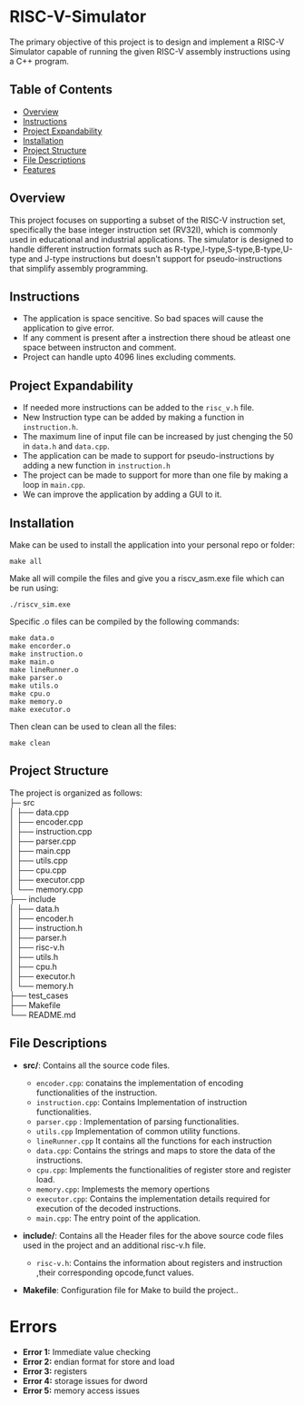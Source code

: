 # RISC-V-Simulator

The primary objective of this project is to design and implement a RISC-V Simulator capable of running the given RISC-V assembly instructions using a C++ program.

## Table of Contents

- [Overview](#overview)
- [Instructions](#instructions)
- [Project Expandability](#project-expandability)
- [Installation](#Installation)
- [Project Structure](#project-structure)
- [File Descriptions](#file-descriptions)
- [Features](#features)

## Overview

This project focuses on supporting a subset of the RISC-V instruction set, specifically the base integer instruction set (RV32I), which is commonly used in educational and industrial applications. The simulator is designed to handle different instruction formats such as R-type,I-type,S-type,B-type,U-type and J-type instructions but doesn't support for pseudo-instructions that simplify assembly programming.

## Instructions

- The application is space sencitive. So bad spaces will cause the application to give error.
- If any comment is present after a instrection there shoud be atleast one space between instructon and comment.
- Project can handle upto 4096 lines excluding comments.

## Project Expandability

- If needed more instructions can be added to the `risc_v.h` file.
- New Instruction type can be added by making a function in `instruction.h`.
- The maximum line of input file can be increased by just chenging the 50 in `data.h` and `data.cpp`.
- The application can be made to support for pseudo-instructions by adding a new function in `instruction.h`
- The project can be made to support for more than one file by making a loop in `main.cpp`.
- We can improve the application by adding a GUI to it.

## Installation

Make can be used to install the application into your personal repo or folder:

```console
make all
```

Make all will compile the files and give you a riscv_asm.exe file which can be run using:

```console
./riscv_sim.exe
```

Specific .o files can be compiled by the following commands:

```console
make data.o
make encorder.o
make instruction.o
make main.o
make lineRunner.o
make parser.o
make utils.o
make cpu.o
make memory.o
make executor.o
```

Then clean can be used to clean all the files:

```console
make clean
```

## Project Structure

The project is organized as follows:\
├─ src\
│ ├── data.cpp \
│ ├── encoder.cpp \
│ ├── instruction.cpp \
│ ├── parser.cpp \
│ ├── main.cpp \
│ ├── utils.cpp \
│ ├── cpu.cpp \
│ ├── executor.cpp \
│ └── memory.cpp \
├── include \
│ ├── data.h \
│ ├── encoder.h \
│ ├── instruction.h \
│ ├── parser.h \
│ ├── risc-v.h \
│ ├── utils.h \
│ ├── cpu.h \
│ ├── executor.h \
│ └── memory.h \
├── test_cases \
├── Makefile \
└── README.md

## File Descriptions

- **src/**: Contains all the source code files.

  - `encoder.cpp`: conatains the implementation of encoding functionalities of the instruction.
  - `instruction.cpp`: Contains Implementation of instruction functionalities.
  - `parser.cpp` : Implementation of parsing functionalities.
  - `utils.cpp` Implementation of common utility functions.
  - `lineRunner.cpp` It contains all the functions for each instruction
  - `data.cpp`: Contains the strings and maps to store the data of the instructions.
  - `cpu.cpp`: Implements the functionalities of register store and register load.
  - `memory.cpp`: Implemests the memory opertions
  - `executor.cpp`: Contains the implementation details required for execution of the decoded instructions.
  - `main.cpp`: The entry point of the application.

- **include/**: Contains all the Header files for the above source code files used in the project and an additional risc-v.h file.
  - `risc-v.h`: Contains the information about registers and instruction ,their corresponding opcode,funct values.
- **Makefile**: Configuration file for Make to build the project..
# Errors
- **Error 1:** Immediate value checking
- **Error 2:** endian format for store and load
- **Error 3:** registers
- **Error 4:** storage issues for dword
- **Error 5:** memory access issues